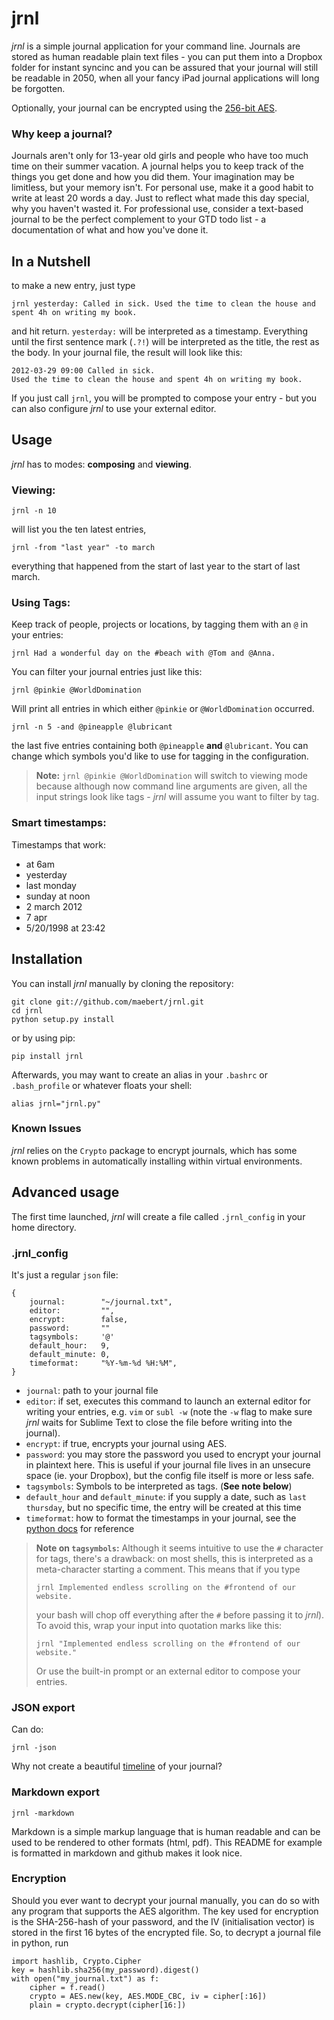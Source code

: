 jrnl
====

*jrnl* is a simple journal application for your command line. Journals are stored as human readable plain text files - you can put them into a Dropbox folder for instant syncinc and you can be assured that your journal will still be readable in 2050, when all your fancy iPad journal applications will long be forgotten.

Optionally, your journal can be encrypted using the [256-bit AES](http://en.wikipedia.org/wiki/Advanced_Encryption_Standard).

### Why keep a journal?

Journals aren't only for 13-year old girls and people who have too much time on their summer vacation. A journal helps you to keep track of the things you get done and how you did them. Your imagination may be limitless, but your memory isn't. For personal use, make it a good habit to write at least 20 words a day. Just to reflect what made this day special, why you haven't wasted it. For professional use, consider a text-based journal to be the perfect complement to your GTD todo list - a documentation of what and how you've done it.

In a Nutshell
-------------

to make a new entry, just type

    jrnl yesterday: Called in sick. Used the time to clean the house and spent 4h on writing my book.

and hit return. `yesterday:` will be interpreted as a timestamp. Everything until the first sentence mark (`.?!`) will be interpreted as the title, the rest as the body. In your journal file, the result will look like this:

    2012-03-29 09:00 Called in sick. 
    Used the time to clean the house and spent 4h on writing my book.

If you just call `jrnl`, you will be prompted to compose your entry - but you can also configure _jrnl_ to use your external editor.

Usage
-----

_jrnl_ has to modes: __composing__ and __viewing__. 

### Viewing:

    jrnl -n 10   

will list you the ten latest entries,

    jrnl -from "last year" -to march   

everything that happened from the start of last year to the start of last march. 

### Using Tags:

Keep track of people, projects or locations, by tagging them with an `@` in your entries:

    jrnl Had a wonderful day on the #beach with @Tom and @Anna.

You can filter your journal entries just like this:

    jrnl @pinkie @WorldDomination

Will print all entries in which either `@pinkie` or `@WorldDomination` occurred.

    jrnl -n 5 -and @pineapple @lubricant

the last five entries containing both `@pineapple` __and__ `@lubricant`. You can change which symbols you'd like to use for tagging in the configuration.

> __Note:__ `jrnl @pinkie @WorldDomination` will switch to viewing mode because although now command line arguments are given, all the input strings look like tags - _jrnl_ will assume you want to filter by tag. 

### Smart timestamps:

Timestamps that work:

* at 6am
* yesterday
* last monday
* sunday at noon
* 2 march 2012
* 7 apr
* 5/20/1998 at 23:42

Installation
------------

You can install _jrnl_ manually by cloning the repository:

    git clone git://github.com/maebert/jrnl.git
    cd jrnl
    python setup.py install

or by using pip:

    pip install jrnl

Afterwards, you may want to create an alias in your `.bashrc` or `.bash_profile` or whatever floats your shell:

    alias jrnl="jrnl.py"

### Known Issues

_jrnl_ relies on the `Crypto` package to encrypt journals, which has some known problems in automatically installing within virtual environments.

Advanced usage
--------------

The first time launched, _jrnl_ will create a file called `.jrnl_config` in your home directory.

### .jrnl_config

It's just a regular `json` file:

    {
        journal:        "~/journal.txt",
        editor:         "",
        encrypt:        false,
        password:       ""
        tagsymbols:     '@'
        default_hour:   9,
        default_minute: 0,
        timeformat:     "%Y-%m-%d %H:%M",
    }

 - `journal`: path to  your journal file
 - `editor`: if set, executes this command to launch an external editor for writing your entries, e.g. `vim` or `subl -w` (note the `-w` flag to make sure _jrnl_ waits for Sublime Text to close the file before writing into the journal).
 - `encrypt`: if true, encrypts your journal using AES.
 - `password`: you may store the password you used to encrypt your journal in plaintext here. This is useful if your journal file lives in an unsecure space (ie. your Dropbox), but the config file itself is more or less safe.
 - `tagsymbols`: Symbols to be interpreted as tags. (__See note below__)
 - `default_hour` and `default_minute`: if you supply a date, such as `last thursday`, but no specific time, the entry will be created at this time
 - `timeformat`: how to format the timestamps in your journal, see the [python docs](http://docs.python.org/library/time.html#time.strftime) for reference


> __Note on `tagsymbols`:__ Although it seems intuitive to use the `#` character for tags, there's a drawback: on most shells, this is interpreted as a meta-character starting a comment. This means that if you type
> 
>     jrnl Implemented endless scrolling on the #frontend of our website.
>
> your bash will chop off everything after the `#` before passing it to _jrnl_). To avoid this, wrap your input into quotation marks like this:
> 
>     jrnl "Implemented endless scrolling on the #frontend of our website."
> 
> Or use the built-in prompt or an external editor to compose your entries.

### JSON export

Can do:

    jrnl -json

Why not create a beautiful [timeline](http://timeline.verite.co/) of your journal?

### Markdown export

    jrnl -markdown

Markdown is a simple markup language that is human readable and can be used to be rendered to other formats (html, pdf). This README for example is formatted in markdown and github makes it look nice.

### Encryption

Should you ever want to decrypt your journal manually, you can do so with any program that supports the AES algorithm. The key used for encryption is the SHA-256-hash of your password, and the IV (initialisation vector) is stored in the first 16 bytes of the encrypted file. So, to decrypt a journal file in python, run

    import hashlib, Crypto.Cipher
    key = hashlib.sha256(my_password).digest()
    with open("my_journal.txt") as f:
        cipher = f.read()
        crypto = AES.new(key, AES.MODE_CBC, iv = cipher[:16])
        plain = crypto.decrypt(cipher[16:])
